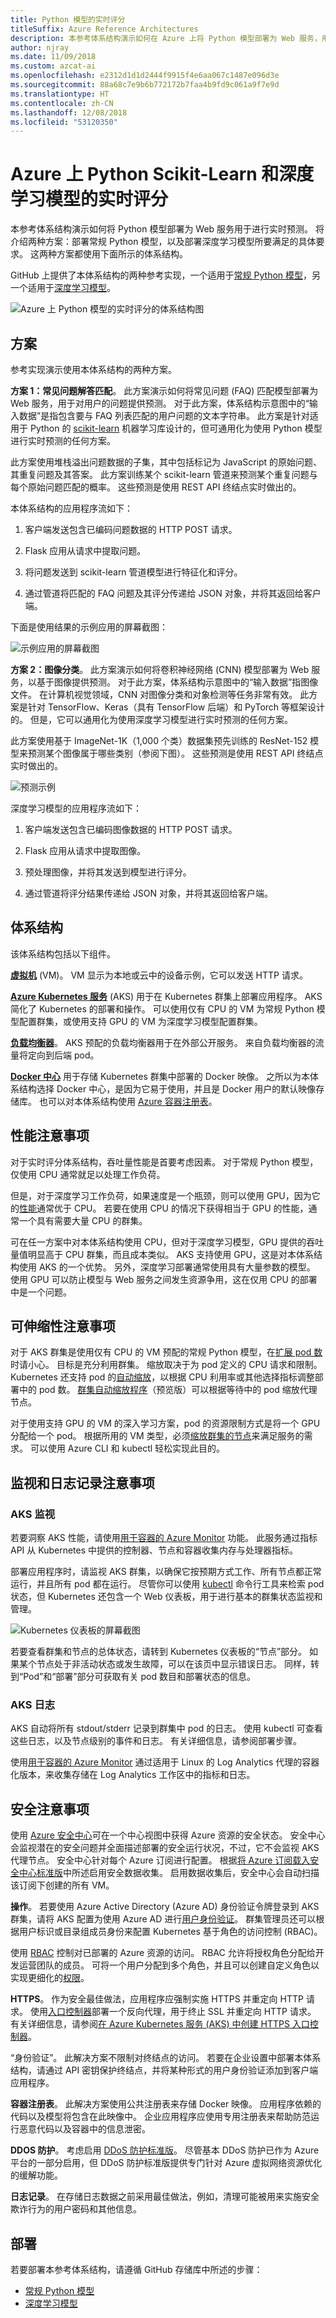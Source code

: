 ```yaml
---
title: Python 模型的实时评分
titleSuffix: Azure Reference Architectures
description: 本参考体系结构演示如何在 Azure 上将 Python 模型部署为 Web 服务，用于进行实时预测。
author: njray
ms.date: 11/09/2018
ms.custom: azcat-ai
ms.openlocfilehash: e2312d1d1d2444f9915f4e6aa067c1487e096d3e
ms.sourcegitcommit: 88a68c7e9b6b772172b7faa4b9fd9c061a9f7e9d
ms.translationtype: HT
ms.contentlocale: zh-CN
ms.lasthandoff: 12/08/2018
ms.locfileid: "53120350"
---
```

# <a name="real-time-scoring-of-python-scikit-learn-and-deep-learning-models-on-azure"></a>Azure 上 Python Scikit-Learn 和深度学习模型的实时评分

本参考体系结构演示如何将 Python 模型部署为 Web 服务用于进行实时预测。 将介绍两种方案：部署常规 Python 模型，以及部署深度学习模型所要满足的具体要求。 这两种方案都使用下面所示的体系结构。

GitHub 上提供了本体系结构的两种参考实现，一个适用于[常规 Python 模型][github-python]，另一个适用于[深度学习模型][github-dl]。

![Azure 上 Python 模型的实时评分的体系结构图](./_images/python-model-architecture.png)

## <a name="scenarios"></a>方案

参考实现演示使用本体系结构的两种方案。

**方案 1：常见问题解答匹配**。 此方案演示如何将常见问题 (FAQ) 匹配模型部署为 Web 服务，用于对用户的问题提供预测。 对于此方案，体系结构示意图中的“输入数据”是指包含要与 FAQ 列表匹配的用户问题的文本字符串。 此方案是针对适用于 Python 的 [scikit-learn][scikit] 机器学习库设计的，但可通用化为使用 Python 模型进行实时预测的任何方案。

此方案使用堆栈溢出问题数据的子集，其中包括标记为 JavaScript 的原始问题、其重复问题及其答案。 此方案训练某个 scikit-learn 管道来预测某个重复问题与每个原始问题匹配的概率。 这些预测是使用 REST API 终结点实时做出的。

本体系结构的应用程序流如下：

1. 客户端发送包含已编码问题数据的 HTTP POST 请求。

2. Flask 应用从请求中提取问题。

3. 将问题发送到 scikit-learn 管道模型进行特征化和评分。

4. 通过管道将匹配的 FAQ 问题及其评分传递给 JSON 对象，并将其返回给客户端。

下面是使用结果的示例应用的屏幕截图：

![示例应用的屏幕截图](./_images/python-faq-matches.png)

**方案 2：图像分类**。 此方案演示如何将卷积神经网络 (CNN) 模型部署为 Web 服务，以基于图像提供预测。 对于此方案，体系结构示意图中的“输入数据”指图像文件。 在计算机视觉领域，CNN 对图像分类和对象检测等任务非常有效。 此方案是针对 TensorFlow、Keras（具有 TensorFlow 后端）和 PyTorch 等框架设计的。 但是，它可以通用化为使用深度学习模型进行实时预测的任何方案。

此方案使用基于 ImageNet-1K（1,000 个类）数据集预先训练的 ResNet-152 模型来预测某个图像属于哪些类别（参阅下图）。 这些预测是使用 REST API 终结点实时做出的。

![预测示例](./_images/python-example-predictions.png)

深度学习模型的应用程序流如下：

1. 客户端发送包含已编码图像数据的 HTTP POST 请求。

2. Flask 应用从请求中提取图像。

3. 预处理图像，并将其发送到模型进行评分。

4. 通过管道将评分结果传递给 JSON 对象，并将其返回给客户端。

## <a name="architecture"></a>体系结构

该体系结构包括以下组件。

**[虚拟机][vm]** (VM)。 VM 显示为本地或云中的设备示例，它可以发送 HTTP 请求。

**[Azure Kubernetes 服务][aks]** (AKS) 用于在 Kubernetes 群集上部署应用程序。 AKS 简化了 Kubernetes 的部署和操作。 可以使用仅有 CPU 的 VM 为常规 Python 模型配置群集，或使用支持 GPU 的 VM 为深度学习模型配置群集。

**[负载均衡器][lb]**。 AKS 预配的负载均衡器用于在外部公开服务。 来自负载均衡器的流量将定向到后端 pod。

**[Docker 中心][docker]** 用于存储 Kubernetes 群集中部署的 Docker 映像。 之所以为本体系结构选择 Docker 中心，是因为它易于使用，并且是 Docker 用户的默认映像存储库。 也可以对本体系结构使用 [Azure 容器注册表][acr]。

## <a name="performance-considerations"></a>性能注意事项

对于实时评分体系结构，吞吐量性能是首要考虑因素。 对于常规 Python 模型，仅使用 CPU 通常就足以处理工作负荷。

但是，对于深度学习工作负荷，如果速度是一个瓶颈，则可以使用 GPU，因为它的[性能][gpus-vs-cpus]通常优于 CPU。 若要在使用 CPU 的情况下获得相当于 GPU 的性能，通常一个具有需要大量 CPU 的群集。

可在任一方案中对本体系结构使用 CPU，但对于深度学习模型，GPU 提供的吞吐量值明显高于 CPU 群集，而且成本类似。 AKS 支持使用 GPU，这是对本体系结构使用 AKS 的一个优势。 另外，深度学习部署通常使用具有大量参数的模型。 使用 GPU 可以防止模型与 Web 服务之间发生资源争用，这在仅用 CPU 的部署中是一个问题。

## <a name="scalability-considerations"></a>可伸缩性注意事项

对于 AKS 群集是使用仅有 CPU 的 VM 预配的常规 Python 模型，在[扩展 pod 数][manually-scale-pods]时请小心。 目标是充分利用群集。 缩放取决于为 pod 定义的 CPU 请求和限制。 Kubernetes 还支持 pod 的[自动缩放][autoscale-pods]，以根据 CPU 利用率或其他选择指标调整部署中的 pod 数。 [群集自动缩放程序][autoscaler]（预览版）可以根据等待中的 pod 缩放代理节点。

对于使用支持 GPU 的 VM 的深入学习方案，pod 的资源限制方式是将一个 GPU 分配给一个 pod。 根据所用的 VM 类型，必须[缩放群集的节点][scale-cluster]来满足服务的需求。 可以使用 Azure CLI 和 kubectl 轻松实现此目的。

## <a name="monitoring-and-logging-considerations"></a>监视和日志记录注意事项

### <a name="aks-monitoring"></a>AKS 监视

若要洞察 AKS 性能，请使用[用于容器的 Azure Monitor][monitor-containers] 功能。 此服务通过指标 API 从 Kubernetes 中提供的控制器、节点和容器收集内存与处理器指标。

部署应用程序时，请监视 AKS 群集，以确保它按预期方式工作、所有节点都正常运行，并且所有 pod 都在运行。 尽管你可以使用 [kubectl][kubectl] 命令行工具来检索 pod 状态，但 Kubernetes 还包含一个 Web 仪表板，用于进行基本的群集状态监视和管理。

![Kubernetes 仪表板的屏幕截图](./_images/python-kubernetes-dashboard.png)

若要查看群集和节点的总体状态，请转到 Kubernetes 仪表板的“节点”部分。 如果某个节点处于非活动状态或发生故障，可以在该页中显示错误日志。 同样，转到“Pod”和“部署”部分可获取有关 pod 数目和部署状态的信息。

### <a name="aks-logs"></a>AKS 日志

AKS 自动将所有 stdout/stderr 记录到群集中 pod 的日志。 使用 kubectl 可查看这些日志，以及节点级别的事件和日志。 有关详细信息，请参阅部署步骤。

使用[用于容器的 Azure Monitor][monitor-containers] 通过适用于 Linux 的 Log Analytics 代理的容器化版本，来收集存储在 Log Analytics 工作区中的指标和日志。

## <a name="security-considerations"></a>安全注意事项

使用 [Azure 安全中心][security-center]可在一个中心视图中获得 Azure 资源的安全状态。 安全中心会监视潜在的安全问题并全面描述部署的安全运行状况，不过，它不会监视 AKS 代理节点。 安全中心针对每个 Azure 订阅进行配置。 根据[将 Azure 订阅载入安全中心标准版][get-started]中所述启用安全数据收集。 启用数据收集后，安全中心会自动扫描该订阅下创建的所有 VM。

**操作**。 若要使用 Azure Active Directory (Azure AD) 身份验证令牌登录到 AKS 群集，请将 AKS 配置为使用 Azure AD 进行[用户身份验证][aad-auth]。 群集管理员还可以根据用户标识或目录组成员身份来配置 Kubernetes 基于角色的访问控制 (RBAC)。

使用 [RBAC][rbac] 控制对已部署的 Azure 资源的访问。 RBAC 允许将授权角色分配给开发运营团队的成员。 可将一个用户分配到多个角色，并且可以创建自定义角色以实现更细化的[权限]。

**HTTPS**。 作为安全最佳做法，应用程序应强制实施 HTTPS 并重定向 HTTP 请求。 使用[入口控制器][ingress-controller]部署一个反向代理，用于终止 SSL 并重定向 HTTP 请求。 有关详细信息，请参阅[在 Azure Kubernetes 服务 (AKS) 中创建 HTTPS 入口控制器][https-ingress]。

“身份验证”。 此解决方案不限制对终结点的访问。 若要在企业设置中部署本体系结构，请通过 API 密钥保护终结点，并将某种形式的用户身份验证添加到客户端应用程序。

**容器注册表**。 此解决方案使用公共注册表来存储 Docker 映像。 应用程序依赖的代码以及模型将包含在此映像中。 企业应用程序应使用专用注册表来帮助防范运行恶意代码以及容器中的信息泄密。

**DDOS 防护**。 考虑启用 [DDoS 防护标准版][ddos]。 尽管基本 DDoS 防护已作为 Azure 平台的一部分启用，但 DDoS 防护标准版提供专门针对 Azure 虚拟网络资源优化的缓解功能。

**日志记录**。 在存储日志数据之前采用最佳做法，例如，清理可能被用来实施安全欺诈行为的用户密码和其他信息。

## <a name="deployment"></a>部署

若要部署本参考体系结构，请遵循 GitHub 存储库中所述的步骤：

- [常规 Python 模型][github-python]
- [深度学习模型][github-dl]

<!-- links -->

[aad-auth]: /azure/aks/aad-integration
[acr]: /azure/container-registry/
[something]: https://kubernetes.io/docs/reference/access-authn-authz/authentication/
[aks]: /azure/aks/intro-kubernetes
[autoscaler]: /azure/aks/autoscaler
[autoscale-pods]: /azure/aks/tutorial-kubernetes-scale#autoscale-pods
[azcopy]: /azure/storage/common/storage-use-azcopy-linux
[ddos]: /azure/virtual-network/ddos-protection-overview
[docker]: https://hub.docker.com/
[get-started]: /azure/security-center/security-center-get-started
[github-python]: https://github.com/Azure/MLAKSDeployment
[github-dl]: https://github.com/Microsoft/AKSDeploymentTutorial
[gpus-vs-cpus]: https://azure.microsoft.com/en-us/blog/gpus-vs-cpus-for-deployment-of-deep-learning-models/
[https-ingress]: /azure/aks/ingress-tls
[ingress-controller]: https://kubernetes.io/docs/concepts/services-networking/ingress/
[kubectl]: https://kubernetes.io/docs/tasks/tools/install-kubectl/
[lb]: /azure/load-balancer/load-balancer-overview
[manually-scale-pods]: /azure/aks/tutorial-kubernetes-scale#manually-scale-pods
[monitor-containers]: /azure/monitoring/monitoring-container-insights-overview
[权限]: /azure/aks/concepts-identity
[rbac]: /azure/active-directory/role-based-access-control-what-is
[scale-cluster]: /azure/aks/scale-cluster
[scikit]: https://pypi.org/project/scikit-learn/
[security-center]: /azure/security-center/security-center-intro
[vm]: /azure/virtual-machines/
